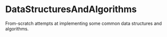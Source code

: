 # DataStructuresAndAlgorithms
 From-scratch attempts at implementing some common data structures and algorithms.
